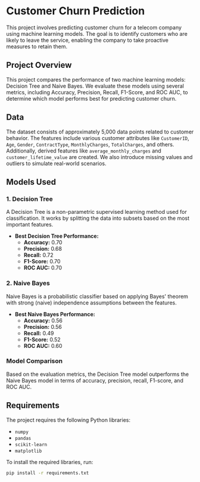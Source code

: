 # Customer Churn Prediction

This project involves predicting customer churn for a telecom company using machine learning models. The goal is to identify customers who are likely to leave the service, enabling the company to take proactive measures to retain them.

## Project Overview

This project compares the performance of two machine learning models: Decision Tree and Naive Bayes. We evaluate these models using several metrics, including Accuracy, Precision, Recall, F1-Score, and ROC AUC, to determine which model performs best for predicting customer churn.

## Data

The dataset consists of approximately 5,000 data points related to customer behavior. The features include various customer attributes like `CustomerID`, `Age`, `Gender`, `ContractType`, `MonthlyCharges`, `TotalCharges`, and others. Additionally, derived features like `average_monthly_charges` and `customer_lifetime_value` are created. We also introduce missing values and outliers to simulate real-world scenarios.

## Models Used

### 1. Decision Tree
A Decision Tree is a non-parametric supervised learning method used for classification. It works by splitting the data into subsets based on the most important features.

- **Best Decision Tree Performance:**
  - **Accuracy:** 0.70
  - **Precision:** 0.68
  - **Recall:** 0.72
  - **F1-Score:** 0.70
  - **ROC AUC:** 0.70

### 2. Naive Bayes
Naive Bayes is a probabilistic classifier based on applying Bayes' theorem with strong (naive) independence assumptions between the features.

- **Best Naive Bayes Performance:**
  - **Accuracy:** 0.56
  - **Precision:** 0.56
  - **Recall:** 0.49
  - **F1-Score:** 0.52
  - **ROC AUC:** 0.60

### Model Comparison
Based on the evaluation metrics, the Decision Tree model outperforms the Naive Bayes model in terms of accuracy, precision, recall, F1-score, and ROC AUC.

## Requirements

The project requires the following Python libraries:

- `numpy`
- `pandas`
- `scikit-learn`
- `matplotlib`

To install the required libraries, run:

```bash
pip install -r requirements.txt

